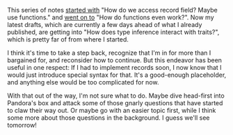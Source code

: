 This series of notes [started with](/daily/2025-06-09) "How do we access record
field? Maybe use functions." and [went on to](/daily/2025-06-11) "How do
functions even work?". Now my latest drafts, which are currently a few days
ahead of what I already published, are getting into "How does type inference
interact with traits?", which is pretty far of from where I started.

I think it's time to take a step back, recognize that I'm in for more than I
bargained for, and reconsider how to continue. But this endeavor has been useful
in one respect: If I had to implement records soon, I now know that I would just
introduce special syntax for that. It's a good-enough placeholder, and anything
else would be too complicated for now.

With that out of the way, I'm not sure what to do. Maybe dive head-first into
Pandora's box and attack some of those gnarly questions that have started to
claw their way out. Or maybe go with an easier topic first, while I think some
more about those questions in the background. I guess we'll see tomorrow!
